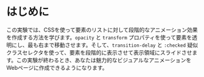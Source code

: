 # はじめに

この実験では、CSSを使って要素のリストに対して段階的なアニメーション効果を作成する方法を学びます。`opacity` と `transform` プロパティを使って要素を透明にし、最も右まで移動させます。そして、`transition-delay` と `:checked` 疑似クラスセレクタを使って、要素を段階的に表示させて表示領域にスライドさせます。この実験が終わるとき、あなたは魅力的なビジュアルなアニメーションをWebページに作成できるようになります。
